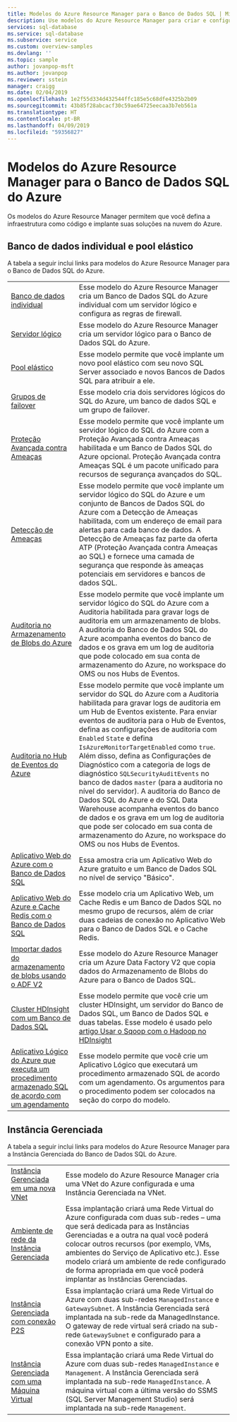 ```yaml
---
title: Modelos do Azure Resource Manager para o Banco de Dados SQL | Microsoft Docs
description: Use modelos do Azure Resource Manager para criar e configurar um Banco de Dados SQL do Azure.
services: sql-database
ms.service: sql-database
ms.subservice: service
ms.custom: overview-samples
ms.devlang: ''
ms.topic: sample
author: jovanpop-msft
ms.author: jovanpop
ms.reviewer: sstein
manager: craigg
ms.date: 02/04/2019
ms.openlocfilehash: 1e2f55d334d432544ffc185e5c68dfe4325b2b09
ms.sourcegitcommit: 43b85f28abcacf30c59ae64725eecaa3b7eb561a
ms.translationtype: HT
ms.contentlocale: pt-BR
ms.lasthandoff: 04/09/2019
ms.locfileid: "59356827"
---
```

# <a name="azure-resource-manager-templates-for-azure-sql-database"></a>Modelos do Azure Resource Manager para o Banco de Dados SQL do Azure

Os modelos do Azure Resource Manager permitem que você defina a infraestrutura como código e implante suas soluções na nuvem do Azure.

## <a name="single-database--elastic-pool"></a>Banco de dados individual e pool elástico

A tabela a seguir inclui links para modelos do Azure Resource Manager para o Banco de Dados SQL do Azure.

| |  |
|---|---|
| [Banco de dados individual](https://github.com/Azure/azure-quickstart-templates/tree/master/201-sql-database-transparent-encryption-create) | Esse modelo do Azure Resource Manager cria um Banco de Dados SQL do Azure individual com um servidor lógico e configura as regras de firewall. |
| [Servidor lógico](https://github.com/Azure/azure-quickstart-templates/tree/master/101-sql-logical-server) | Esse modelo do Azure Resource Manager cria um servidor lógico para o Banco de Dados SQL do Azure. |
| [Pool elástico](https://github.com/Azure/azure-quickstart-templates/tree/master/101-sql-elastic-pool-create) | Esse modelo permite que você implante um novo pool elástico com seu novo SQL Server associado e novos Bancos de Dados SQL para atribuir a ele. |
| [Grupos de failover](https://github.com/Azure/azure-quickstart-templates/tree/master/101-sql-with-failover-group) | Esse modelo cria dois servidores lógicos do SQL do Azure, um banco de dados SQL e um grupo de failover.|
| [Proteção Avançada contra Ameaças](https://github.com/Azure/azure-quickstart-templates/tree/master/201-sql-advanced-threat-protection-server-policy) | Esse modelo permite que você implante um servidor lógico do SQL do Azure com a Proteção Avançada contra Ameaças habilitada e um Banco de Dados SQL do Azure opcional. Proteção Avançada contra Ameaças SQL é um pacote unificado para recursos de segurança avançados do SQL.|
| [Detecção de Ameaças](https://github.com/Azure/azure-quickstart-templates/tree/master/201-sql-threat-detection-db-policy-multiple-databases) | Esse modelo permite que você implante um servidor lógico do SQL do Azure e um conjunto de Bancos de Dados SQL do Azure com a Detecção de Ameaças habilitada, com um endereço de email para alertas para cada banco de dados. A Detecção de Ameaças faz parte da oferta ATP (Proteção Avançada contra Ameaças ao SQL) e fornece uma camada de segurança que responde às ameaças potenciais em servidores e bancos de dados SQL.|
| [Auditoria no Armazenamento de Blobs do Azure](https://github.com/Azure/azure-quickstart-templates/tree/master/201-sql-auditing-server-policy-to-blob-storage) | Esse modelo permite que você implante um servidor lógico do SQL do Azure com a Auditoria habilitada para gravar logs de auditoria em um armazenamento de blobs. A auditoria do Banco de Dados SQL do Azure acompanha eventos do banco de dados e os grava em um log de auditoria que pode colocado em sua conta de armazenamento do Azure, no workspace do OMS ou nos Hubs de Eventos.|
| [Auditoria no Hub de Eventos do Azure](https://github.com/Azure/azure-quickstart-templates/tree/master/201-sql-auditing-server-policy-to-eventhub) | Esse modelo permite que você implante um servidor do SQL do Azure com a Auditoria habilitada para gravar logs de auditoria em um Hub de Eventos existente. Para enviar eventos de auditoria para o Hub de Eventos, defina as configurações de auditoria com `Enabled` `State` e defina `IsAzureMonitorTargetEnabled` como `true`. Além disso, defina as Configurações de Diagnóstico com a categoria de logs de diagnóstico `SQLSecurityAuditEvents` no banco de dados `master` (para a auditoria no nível do servidor). A auditoria do Banco de Dados SQL do Azure e do SQL Data Warehouse acompanha eventos do banco de dados e os grava em um log de auditoria que pode ser colocado em sua conta de armazenamento do Azure, no workspace do OMS ou nos Hubs de Eventos.|
| [Aplicativo Web do Azure com o Banco de Dados SQL](https://github.com/Azure/azure-quickstart-templates/tree/master/201-web-app-sql-database) | Essa amostra cria um Aplicativo Web do Azure gratuito e um Banco de Dados SQL no nível de serviço "Básico".|
| [Aplicativo Web do Azure e Cache Redis com o Banco de Dados SQL](https://github.com/Azure/azure-quickstart-templates/tree/master/201-web-app-redis-cache-sql-database) | Esse modelo cria um Aplicativo Web, um Cache Redis e um Banco de Dados SQL no mesmo grupo de recursos, além de criar duas cadeias de conexão no Aplicativo Web para o Banco de Dados SQL e o Cache Redis.|
| [Importar dados do armazenamento de blobs usando o ADF V2](https://github.com/Azure/azure-quickstart-templates/tree/master/101-data-factory-v2-blob-to-sql-copy) | Esse modelo do Azure Resource Manager cria um Azure Data Factory V2 que copia dados do Armazenamento de Blobs do Azure para o Banco de Dados SQL.|
| [Cluster HDInsight com um Banco de Dados SQL](https://github.com/Azure/azure-quickstart-templates/tree/master/101-hdinsight-linux-with-sql-database) | Esse modelo permite que você crie um cluster HDInsight, um servidor do Banco de Dados SQL, um Banco de Dados SQL e duas tabelas. Esse modelo é usado pelo [artigo Usar o Sqoop com o Hadoop no HDInsight](https://docs.microsoft.com/azure/hdinsight/hadoop/hdinsight-use-sqoop) |
| [Aplicativo Lógico do Azure que executa um procedimento armazenado SQL de acordo com um agendamento](https://github.com/Azure/azure-quickstart-templates/tree/master/101-logic-app-sql-proc) | Esse modelo permite que você crie um Aplicativo Lógico que executará um procedimento armazenado SQL de acordo com um agendamento. Os argumentos para o procedimento podem ser colocados na seção do corpo do modelo.|

## <a name="managed-instance"></a>Instância Gerenciada

A tabela a seguir inclui links para modelos do Azure Resource Manager para a Instância Gerenciada do Banco de Dados SQL do Azure.

| |  |
|---|---|
| [Instância Gerenciada em uma nova VNet](https://github.com/Azure/azure-quickstart-templates/tree/master/101-sqlmi-new-vnet) | Esse modelo do Azure Resource Manager cria uma VNet do Azure configurada e uma Instância Gerenciada na VNet. |
| [Ambiente de rede da Instância Gerenciada](https://github.com/Azure/azure-quickstart-templates/tree/master/101-sql-managed-instance-azure-environment) | Essa implantação criará uma Rede Virtual do Azure configurada com duas sub-redes – uma que será dedicada para as Instâncias Gerenciadas e a outra na qual você poderá colocar outros recursos (por exemplo, VMs, ambientes do Serviço de Aplicativo etc.). Esse modelo criará um ambiente de rede configurado de forma apropriada em que você poderá implantar as Instâncias Gerenciadas. |
| [Instância Gerenciada com conexão P2S](https://github.com/Azure/azure-quickstart-templates/tree/master/201-sqlmi-new-vnet-w-point-to-site-vpn) | Essa implantação criará uma Rede Virtual do Azure com duas sub-redes `ManagedInstance` e `GatewaySubnet`. A Instância Gerenciada será implantada na sub-rede da ManagedInstance. O gateway de rede virtual será criado na sub-rede `GatewaySubnet` e configurado para a conexão VPN ponto a site. |
| [Instância Gerenciada com uma Máquina Virtual](https://github.com/Azure/azure-quickstart-templates/tree/master/201-sqlmi-new-vnet-w-jumpbox) | Essa implantação criará uma Rede Virtual do Azure com duas sub-redes `ManagedInstance` e `Management`. A Instância Gerenciada será implantada na sub-rede `ManagedInstance`. A máquina virtual com a última versão do SSMS (SQL Server Management Studio) será implantada na sub-rede `Management`. |
